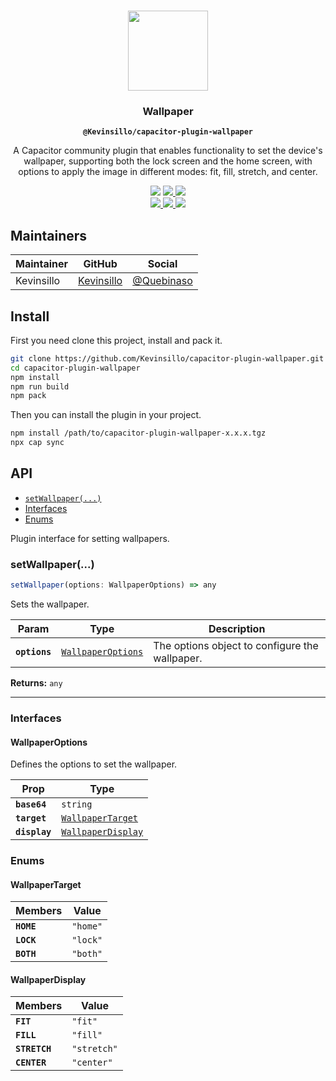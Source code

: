 <p align="center">
    <br />
    <img src="https://user-images.githubusercontent.com/236501/85893648-1c92e880-b7a8-11ea-926d-95355b8175c7.png" width="128" height="128" />
</p>
<h3 align="center">Wallpaper</h3>
<p align="center">
    <strong><code>@Kevinsillo/capacitor-plugin-wallpaper</code></strong>
</p>
<p align="center">
    A Capacitor community plugin that enables functionality to set the device's wallpaper, supporting both the lock screen and the home screen, with options to apply the image in different modes: fit, fill, stretch, and center.
</p>

<p align="center">
    <img src="https://img.shields.io/maintenance/yes/2024?style=flat-square" />    
    <a href="https://github.com/capacitor-community/example/actions?query=workflow%3A%22CI%22">
        <img src="https://img.shields.io/github/workflow/status/capacitor-community/example/CI?style=flat-square" />
    </a>
    <a href="https://www.npmjs.com/package/@capacitor-community/example">
        <img src="https://img.shields.io/npm/l/@capacitor-community/example?style=flat-square" />
    </a>
    <br/>
    <a href="https://www.npmjs.com/package/@capacitor-community/example">
        <img src="https://img.shields.io/npm/dw/@capacitor-community/example?style=flat-square" />
    </a>
    <a href="https://www.npmjs.com/package/@capacitor-community/example">
        <img src="https://img.shields.io/npm/v/@capacitor-community/example?style=flat-square" />
    </a>
    <!-- ALL-CONTRIBUTORS-BADGE:START - Do not remove or modify this section -->
    <a href="#contributors-">
        <img src="https://img.shields.io/badge/all%20contributors-0-orange?style=flat-square" />
    </a>
    <!-- ALL-CONTRIBUTORS-BADGE:END -->
</p>

## Maintainers

| Maintainer | GitHub | Social |
| -----------| -------| -------|
| Kevinsillo | [Kevinsillo](https://github.com/Kevinsillo) | [@Quebinaso](https://twitter.com/Quebinaso) |

## Install

First you need clone this project, install and pack it.

```bash
git clone https://github.com/Kevinsillo/capacitor-plugin-wallpaper.git
cd capacitor-plugin-wallpaper
npm install
npm run build
npm pack
```

Then you can install the plugin in your project.

```bash
npm install /path/to/capacitor-plugin-wallpaper-x.x.x.tgz
npx cap sync
```

## API

<docgen-index>

* [`setWallpaper(...)`](#setwallpaper)
* [Interfaces](#interfaces)
* [Enums](#enums)

</docgen-index>

<docgen-api>
<!--Update the source file JSDoc comments and rerun docgen to update the docs below-->

Plugin interface for setting wallpapers.

### setWallpaper(...)

```typescript
setWallpaper(options: WallpaperOptions) => any
```

Sets the wallpaper.

| Param         | Type                                                          | Description                                    |
| ------------- | ------------------------------------------------------------- | ---------------------------------------------- |
| **`options`** | <code><a href="#wallpaperoptions">WallpaperOptions</a></code> | The options object to configure the wallpaper. |

**Returns:** <code>any</code>

--------------------


### Interfaces


#### WallpaperOptions

Defines the options to set the wallpaper.

| Prop          | Type                                                          |
| ------------- | ------------------------------------------------------------- |
| **`base64`**  | <code>string</code>                                           |
| **`target`**  | <code><a href="#wallpapertarget">WallpaperTarget</a></code>   |
| **`display`** | <code><a href="#wallpaperdisplay">WallpaperDisplay</a></code> |


### Enums


#### WallpaperTarget

| Members    | Value               |
| ---------- | ------------------- |
| **`HOME`** | <code>"home"</code> |
| **`LOCK`** | <code>"lock"</code> |
| **`BOTH`** | <code>"both"</code> |


#### WallpaperDisplay

| Members       | Value                  |
| ------------- | ---------------------- |
| **`FIT`**     | <code>"fit"</code>     |
| **`FILL`**    | <code>"fill"</code>    |
| **`STRETCH`** | <code>"stretch"</code> |
| **`CENTER`**  | <code>"center"</code>  |

</docgen-api>
